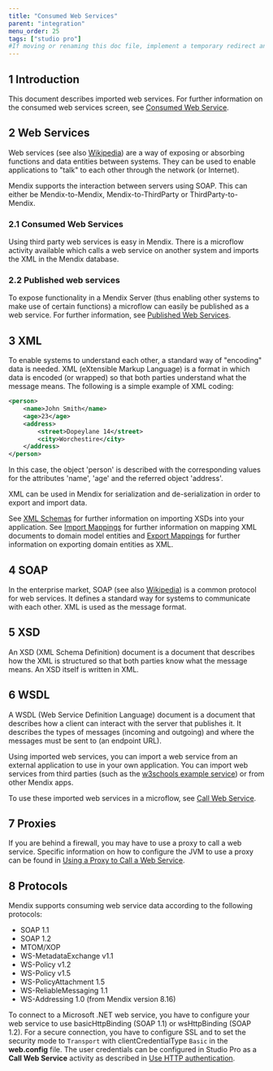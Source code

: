 ```yaml
---
title: "Consumed Web Services"
parent: "integration"
menu_order: 25
tags: ["studio pro"]
#If moving or renaming this doc file, implement a temporary redirect and let the respective team know they should update the URL in the product. See Mapping to Products for more details.
---
```


## 1 Introduction

This document describes imported web services. For further information on the consumed web services screen, see [Consumed Web Service](consumed-web-service).


## 2 Web Services

Web services (see also [Wikipedia](http://en.wikipedia.org/wiki/Web_service)) are a way of exposing or absorbing functions and data entities between systems. They can be used to enable applications to "talk" to each other through the network (or Internet).

Mendix supports the interaction between servers using SOAP. This can either be Mendix-to-Mendix, Mendix-to-ThirdParty or ThirdParty-to-Mendix.

### 2.1 Consumed Web Services

Using third party web services is easy in Mendix. There is a microflow activity available which calls a web service on another system and imports the XML in the Mendix database.

### 2.2 Published web services

To expose functionality in a Mendix Server (thus enabling other systems to make use of certain functions) a microflow can easily be published as a web service. For further information, see [Published Web Services](published-web-services).

## 3 XML

To enable systems to understand each other, a standard way of "encoding" data is needed. XML (eXtensible Markup Language) is a format in which data is encoded (or wrapped) so that both parties understand what the message means. The following is a simple example of XML coding:

```xml
<person>
	<name>John Smith</name>
	<age>23</age>
	<address>
		<street>Dopeylane 14</street>
		<city>Worchestire</city>
	</address>
</person>
```

In this case, the object 'person' is described with the corresponding values for the attributes 'name', 'age' and the referred object 'address'.

XML can be used in Mendix for serialization and de-serialization in order to export and import data.

See [XML Schemas](xml-schemas) for further information on importing XSDs into your application.
See  [Import Mappings](import-mappings) for further information on mapping XML documents to domain model entities and [Export Mappings](export-mappings) for further information on exporting domain entities as XML.

## 4 SOAP

In the enterprise market, SOAP (see also [Wikipedia](http://en.wikipedia.org/wiki/SOAP_(protocol))) is a common protocol for web services. It defines a standard way for systems to communicate with each other. XML is used as the message format.

## 5 XSD

An XSD (XML Schema Definition) document is a document that describes how the XML is structured so that both parties know what the message means. An XSD itself is written in XML.

## 6 WSDL

A WSDL (Web Service Definition Language) document is a document that describes how a client can interact with the server that publishes it. It describes the types of messages (incoming and outgoing) and where the messages must be sent to (an endpoint URL).

Using imported web services, you can import a web service from an external application to use in your own application. You can import web services from third parties (such as the
[w3schools example service](http://www.w3schools.com/xml/tempconvert.asmx?WSDL)) or from other Mendix apps.

To use these imported web services in a microflow, see [Call Web Service](call-web-service-action).

## 7 Proxies

If you are behind a firewall, you may have to use a proxy to call a web service. Specific information on how to configure the JVM to use a proxy can be found in [Using a Proxy to Call a Web Service](using-a-proxy-to-call-a-webservice).

## 8 Protocols

Mendix supports consuming web service data according to the following protocols:

*   SOAP 1.1
*   SOAP 1.2
*   MTOM/XOP
*   WS-MetadataExchange v1.1
*   WS-Policy v1.2
*   WS-Policy v1.5
*   WS-PolicyAttachment 1.5
*   WS-ReliableMessaging 1.1
*   WS-Addressing 1.0 (from Mendix version 8.16)

To connect to a Microsoft .NET web service, you have to configure your web service to use basicHttpBinding (SOAP 1.1) or wsHttpBinding (SOAP 1.2). For a secure connection, you have to configure SSL and to set the security mode to `Transport` with clientCredentialType `Basic` in the **web.config** file. The user credentials can be configured in Studio Pro as a **Call Web Service** activity as described in [Use HTTP authentication](call-web-service-action#http-headers).
